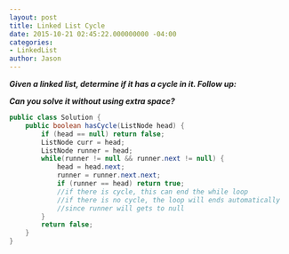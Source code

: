 ```yaml
---
layout: post
title: Linked List Cycle
date: 2015-10-21 02:45:22.000000000 -04:00
categories:
- LinkedList
author: Jason
---
```

<p><strong><em>Given a linked list, determine if it has a cycle in it. Follow up:<br />

Can you solve it without using extra space?</em></strong><br />

``` java
public class Solution {
    public boolean hasCycle(ListNode head) {
        if (head == null) return false;
        ListNode curr = head;
        ListNode runner = head;
        while(runner != null && runner.next != null) {
            head = head.next;
            runner = runner.next.next;
            if (runner == head) return true;
            //if there is cycle, this can end the while loop
            //if there is no cycle, the loop will ends automatically 
            //since runner will gets to null
        }
        return false;
    }
}
```
